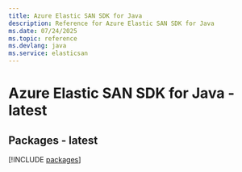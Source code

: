 ```yaml
---
title: Azure Elastic SAN SDK for Java
description: Reference for Azure Elastic SAN SDK for Java
ms.date: 07/24/2025
ms.topic: reference
ms.devlang: java
ms.service: elasticsan
---
```

# Azure Elastic SAN SDK for Java - latest
## Packages - latest
[!INCLUDE [packages](elastic-san-index.md)]
